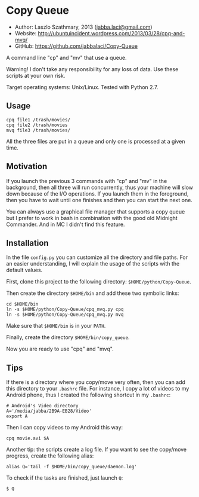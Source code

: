Copy Queue
==========

* Author:  Laszlo Szathmary, 2013 (<jabba.laci@gmail.com>)
* Website: <http://ubuntuincident.wordpress.com/2013/03/28/cpq-and-mvq/>
* GitHub:  <https://github.com/jabbalaci/Copy-Queue>

A command line "cp" and "mv" that use a queue.

Warning! I don't take any responsibility for any loss of data.
Use these scripts at your own risk.

Target operating systems: Unix/Linux. Tested with Python 2.7.

Usage
-----

    cpq file1 /trash/movies/
    cpq file2 /trash/movies
    mvq file3 /trash/movies/

All the three files are put in a queue and only one is
processed at a given time.

Motivation
----------

If you launch the previous 3 commands with "cp" and "mv" in
the background, then all three will run concurrently, thus
your machine will slow down because of the I/O operations.
If you launch them in the foreground, then you have to wait
until one finishes and then you can start the next one.

You can always use a graphical file manager that supports a
copy queue but I prefer to work in bash in combination with
the good old Midnight Commander. And in MC I didn't find this
feature.

Installation
------------

In the file `config.py` you can customize all the directory
and file paths. For an easier understanding, I will explain
the usage of the scripts with the default values.

First, clone this project to the following directory:
`$HOME/python/Copy-Queue`.

Then create the directory `$HOME/bin` and add these two
symbolic links:

    cd $HOME/bin
    ln -s $HOME/python/Copy-Queue/cpq_mvq.py cpq
    ln -s $HOME/python/Copy-Queue/cpq_mvq.py mvq

Make sure that `$HOME/bin` is in your `PATH`.

Finally, create the directory `$HOME/bin/copy_queue`.

Now you are ready to use "cpq" and "mvq".

Tips
----

If there is a directory where you copy/move very often, then
you can add this directory to your `.bashrc` file. For instance,
I copy a lot of videos to my Android phone, thus I created the
following shortcut in my `.bashrc`:

    # Android's Video directory
    A='/media/jabba/2B9A-EB28/Video'
    export A

Then I can copy videos to my Android this way:

    cpq movie.avi $A

Another tip: the scripts create a log file. If you want to see
the copy/move progress, create the following alias:

    alias Q='tail -f $HOME/bin/copy_queue/daemon.log'

To check if the tasks are finished, just launch `Q`:

    $ Q
